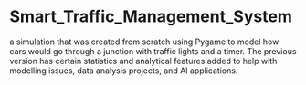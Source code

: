 # Smart_Traffic_Management_System
a simulation that was created from scratch using Pygame to model how cars would go through a junction with traffic lights and a timer. The previous version has certain statistics and analytical features added to help with modelling issues, data analysis projects, and AI applications.
